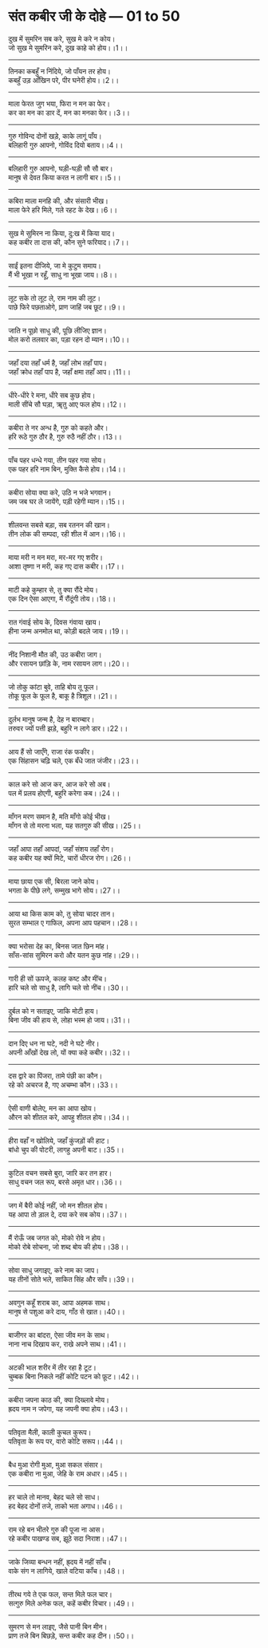 # **संत कबीर जी के दोहे — 01 to 50**

दुख में सुमरिन सब करे, सुख मे करे न कोय।\
जो सुख मे सुमरिन करे, दुख काहे को होय।।1।।

---

तिनका कबहुँ न निंदिये, जो पाँयन तर होय।\
कबहुँ उड़ आँखिन परे, पीर घनेरी होय।।2।।

---

माला फेरत जुग भया, फिरा न मन का फेर।\
कर का मन का डार दें, मन का मनका फेर।।3।।

---

गुरु गोविन्द दोनों खड़े, काके लागूं पाँय।\
बलिहारी गुरु आपनो, गोविंद दियो बताय।।4।।

---

बलिहारी गुरु आपनो, घड़ी-घड़ी सौ सौ बार।\
मानुष से देवत किया करत न लागी बार।।5।।

---

कबिरा माला मनहि की, और संसारी भीख।\
माला फेरे हरि मिले, गले रहट के देख।।6।।

---

सुख मे सुमिरन ना किया, दु:ख में किया याद।\
कह कबीर ता दास की, कौन सुने फरियाद।।7।।

---

साईं इतना दीजिये, जा मे कुटुम समाय।\
मैं भी भूखा न रहूँ, साधु ना भूखा जाय।।8।।

---

लूट सके तो लूट ले, राम नाम की लूट।\
पाछे फिरे पछताओगे, प्राण जाहिं जब छूट।।9।।

---

जाति न पूछो साधु की, पूछि लीजिए ज्ञान।\
मोल करो तलवार का, पड़ा रहन दो म्यान।।10।।

---

जहाँ दया तहाँ धर्म है, जहाँ लोभ तहाँ पाप।\
जहाँ क्रोध तहाँ पाप है, जहाँ क्षमा तहाँ आप।।11।।

---

धीरे-धीरे रे मना, धीरे सब कुछ होय।\
माली सींचे सौ घड़ा, ॠतु आए फल होय।।12।।

---

कबीरा ते नर अन्ध है, गुरु को कहते और।\
हरि रूठे गुरु ठौर है, गुरु रुठै नहीं ठौर।।13।।

---

पाँच पहर धन्धे गया, तीन पहर गया सोय।\
एक पहर हरि नाम बिन, मुक्ति कैसे होय।।14।।

---

कबीरा सोया क्या करे, उठि न भजे भगवान।\
जम जब घर ले जायेंगे, पड़ी रहेगी म्यान।।15।।

---

शीलवन्त सबसे बड़ा, सब रतनन की खान।\
तीन लोक की सम्पदा, रही शील में आन।।16।।

---

माया मरी न मन मरा, मर-मर गए शरीर।\
आशा तृष्णा न मरी, कह गए दास कबीर।।17।।

---

माटी कहे कुम्हार से, तु क्या रौंदे मोय।\
एक दिन ऐसा आएगा, मैं रौंदूंगी तोय।।18।।

---

रात गंवाई सोय के, दिवस गंवाया खाय।\
हीना जन्म अनमोल था, कोड़ी बदले जाय।।19।।

---

नींद निशानी मौत की, उठ कबीरा जाग।\
और रसायन छांड़ि के, नाम रसायन लाग।।20।।

---

जो तोकु कांटा बुवे, ताहि बोय तू फूल।\
तोकू फूल के फूल है, बाकू है त्रिशूल।।21।।

---

दुर्लभ मानुष जन्म है, देह न बारम्बार।\
तरुवर ज्यों पत्ती झड़े, बहुरि न लागे डार।।22।।

---

आय हैं सो जाएँगे, राजा रंक फकीर।\
एक सिंहासन चढ़ि चले, एक बँधे जात जंजीर।।23।।

---

काल करे सो आज कर, आज करे सो अब।\
पल में प्रलय होएगी, बहुरि करेगा कब।।24।।

---

माँगन मरण समान है, मति माँगो कोई भीख।\
माँगन से तो मरना भला, यह सतगुरु की सीख।।25।।

---

जहाँ आपा तहाँ आपदां, जहाँ संशय तहाँ रोग।\
कह कबीर यह क्यों मिटे, चारों धीरज रोग।।26।।

---

माया छाया एक सी, बिरला जाने कोय।\
भगता के पीछे लगे, सम्मुख भागे सोय।।27।।

---

आया था किस काम को, तु सोया चादर तान।\
सुरत सम्भाल ए गाफिल, अपना आप पहचान।।28।।

---

क्या भरोसा देह का, बिनस जात छिन मांह।\
साँस-सांस सुमिरन करो और यतन कुछ नांह।।29।।

---

गारी ही सों ऊपजे, कलह कष्ट और मींच।\
हारि चले सो साधु है, लागि चले सो नींच।।30।।

---

दुर्बल को न सताइए, जाकि मोटी हाय।\
बिना जीव की हाय से, लोहा भस्म हो जाय।।31।।

---

दान दिए धन ना घटे, नदी ने घटे नीर।\
अपनी आँखों देख लो, यों क्या कहे कबीर।।32।।

---

दस द्वारे का पिंजरा, तामे पंछी का कौन।\
रहे को अचरज है, गए अचम्भा कौन।।33।।

---

ऐसी वाणी बोलेए, मन का आपा खोय।\
औरन को शीतल करे, आपहु शीतल होय।।34।।

---

हीरा वहाँ न खोलिये, जहाँ कुंजड़ों की हाट।\
बांधो चुप की पोटरी, लागहु अपनी बाट।।35।।

---

कुटिल वचन सबसे बुरा, जारि कर तन हार।\
साधु वचन जल रूप, बरसे अमृत धार।।36।।

---

जग में बैरी कोई नहीं, जो मन शीतल होय।\
यह आपा तो ड़ाल दे, दया करे सब कोय।।37।।

---

मैं रोऊँ जब जगत को, मोको रोवे न होय।\
मोको रोबे सोचना, जो शब्द बोय की होय।।38।।

---

सोवा साधु जगाइए, करे नाम का जाप।\
यह तीनों सोते भले, साकित सिंह और साँप।।39।।

---

अवगुन कहूँ शराब का, आपा अहमक साथ।\
मानुष से पशुआ करे दाय, गाँठ से खात।।40।।

---

बाजीगर का बांदरा, ऐसा जीव मन के साथ।\
नाना नाच दिखाय कर, राखे अपने साथ।।41।।

---

अटकी भाल शरीर में तीर रहा है टूट।\
चुम्बक बिना निकले नहीं कोटि पटन को फ़ूट।।42।।

---

कबीरा जपना काठ की, क्या दिख्लावे मोय।\
ह्रदय नाम न जपेगा, यह जपनी क्या होय।।43।।

---

पतिवृता मैली, काली कुचल कुरूप।\
पतिवृता के रूप पर, वारो कोटि सरूप।।44।।

---

बैध मुआ रोगी मुआ, मुआ सकल संसार।\
एक कबीरा ना मुआ, जेहि के राम अधार।।45।।

---

हर चाले तो मानव, बेहद चले सो साध।\
हद बेहद दोनों तजे, ताको भता अगाध।।46।।

---

राम रहे बन भीतरे गुरु की पूजा ना आस।\
रहे कबीर पाखण्ड सब, झूठे सदा निराश।।47।।

---

जाके जिव्या बन्धन नहीं, ह्र्दय में नहीं साँच।\
वाके संग न लागिये, खाले वटिया काँच।।48।।

---

तीरथ गये ते एक फल, सन्त मिले फल चार।\
सत्गुरु मिले अनेक फल, कहें कबीर विचार।।49।।

---

सुमरण से मन लाइए, जैसे पानी बिन मीन।\
प्राण तजे बिन बिछड़े, सन्त कबीर कह दीन।।50।।